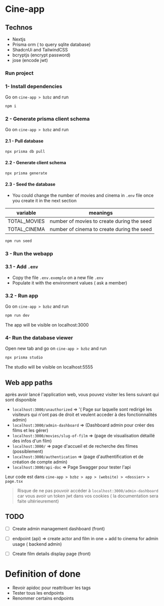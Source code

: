 # Cine-app

## Technos

- Nextjs
- Prisma orm ( to query sqlite database)
- ShadcnUi and TailwindCSS
- bcryptjs (encrypt password)
- jose (encode jwt)

### Run project

### 1- Install dependencies

Go on `cine-app > bzbz` and run 

```bash
npm i
```

### 2 - Generate prisma client schema

Go on `cine-app > bzbz` and run 

#### 2.1 - Pull database

```bash
npx prisma db pull
```

#### 2.2 - Generate client schema

```bash
npx prisma generate
```


#### 2.3 - Seed the database

- You could change the number of movies and cinema in `.env` file once you create it in the next section

|variable|meanings|
|--------|--------|
|TOTAL_MOVIES| number of movies to create during the seed|
|TOTAL_CINEMA| number of cinema to create during the seed|



```bash
npm run seed
```



### 3 - Run the webapp

### 3.1 - Add `.env`

- Copy the file `.env.exemple` on a new file `.env` 
- Populate it with the environment values ( ask a member)

### 3.2 - Run app

Go on `cine-app > bzbz` and run 

```bash
npm run dev
```

The app will be visible on localhost:3000


### 4- Run the database viewer


Open new tab and go on `cine-app > bzbz` and run 

```bash
npx prisma studio
```

The studio will be visible on localhost:5555

## Web app paths

après avoir lancé l'application web, vous pouvez visiter les liens suivant qui sont disponible

- `localhost:3000/unauthorized` => '( Page sur laquelle sont redirigé les visiteurs qui n'ont pas de droit et veulent acceder à des fonctionnalités admin)
- `localhost:3000/admin-dashboard` => (Dashboard admin pour créer des films et les gérer)
- `localhost:3000/movies/slug-of-film` => (page de visualisation détaillé des infos d'un film)
- `localhost:3000/` => page d'accueil et de recherche des filmes (possiblement)
- `localhost:3000/authentication` => (page d'authentification et de création de compte admin)
- `localhost:3000/api-doc` => Page Swagger pour tester l'api

Leur code est dans `cine-app > bzbz > app > (website) > <dossier> > page.tsx`

> Risque de ne pas pouvoir accéder à `localhost:3000/admin-dashboard` car vous avoir un token jwt dans vos cookies ( la documentation sera faite ultérieurement)

## TODO

- [ ] Create admin management dashboard (front)
- [ ] endpoint (api) => create actor and film in one + add to cinema for admin usage ( backend admin)
- [ ] Create film details display page (front)


# Definition of done

- Revoir apidoc pour reattribuer les tags 
- Tester tous les endpoints
- Renommer certains endpoints
